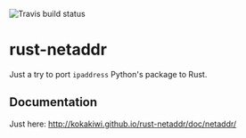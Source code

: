![Travis build status](https://travis-ci.org/KokaKiwi/rust-netaddr.svg?branch=master)

rust-netaddr
============

Just a try to port `ipaddress` Python's package to Rust.

Documentation
-------------

Just here: http://kokakiwi.github.io/rust-netaddr/doc/netaddr/
